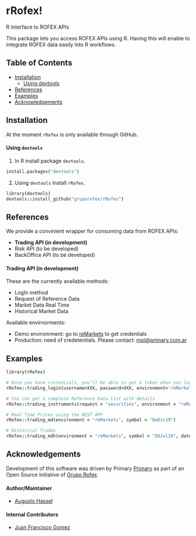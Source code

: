 # rRofex!
R Interface to ROFEX APIs

This package lets you access ROFEX APIs using R. Having this will enable to integrate ROFEX data easily into R workflows.

## Table of Contents

  - [Installation](#installation)
      - [Using devtools](#using-devtools)
  - [References](#references)    
  - [Examples](#examples)
  - [Acknowledgements](#acknowledgements)

## Installation

At the moment `rRofex` is only available through GitHub. 

#### Using `devtools`

1. In R install package `devtools`.

  ```coffee
  install.packages("devtools")
  ```
  
2. Using `devtools` install `rRofex`.

  ```coffee
  library(devtools)
  devtools::install_github("gruporofex/rRofex")
  ```
References
----------
We provide a convinient wrapper for consuming data from ROFEX APIs:
- **Trading API (in development)**
- Risk API (to be developed)
- BackOffice API (to be developed)

#### Trading API (in development)
These are the currently available methods:
- LogIn method
- Request of Reference Data
- Market Data Real Time
- Historical Market Data

Available envirnorments:
- Demo environrment: go to [reMarkets](https://remarkets.primary.ventures/) to get credentials
- Production: need of credetentials. Please contact: <mpi@primary.com.ar>

Examples
--------
```coffee
library(rRofex)

# Once you have cretencials, you'll be able to get a token when you login
rRofex::trading_login(username=XXX, password=XXX, environment='reMarkets')

# You can get a complete Reference Data list with details
rRofex::trading_instruments(request = "securities", environment = "reMarkets", sec_detailed = T)

# Real Time Prices using the REST APP
rRofex::trading_md(environment = "reMarkets", symbol = "DoDic19")

# Historical Trades
rRofex::trading_mdh(environment = "reMarkets", symbol = "DOJul19", date = "2019-06-06")

```

Acknowledgements
----------------
Development of this software was driven by Primary [Primary](https://www.primary.com.ar/)
as part of an Open Source initiative of [Grupo Rofex](https://www.rofex.com.ar/).

#### Author/Maintainer
- [Augusto Hassel](https://github.com/augustohassel)

#### Internal Contributors
- [Juan Francisco Gomez](https://github.com/jfgomezok)
